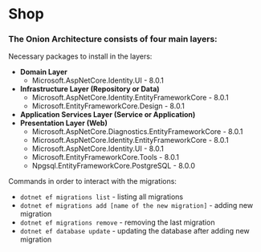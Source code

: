 # Shop

### **The Onion Architecture consists of four main layers:**

Necessary packages to install in the layers:
- **Domain Layer**
    - Microsoft.AspNetCore.Identity.UI - 8.0.1
- **Infrastructure Layer (Repository or Data)**
    - Microsoft.AspNetCore.Identity.EntityFrameworkCore - 8.0.1
    - Microsoft.EntityFrameworkCore.Design - 8.0.1
- **Application Services Layer (Service or Application)**
- **Presentation Layer (Web)**
    - Microsoft.AspNetCore.Diagnostics.EntityFrameworkCore - 8.0.1
    - Microsoft.AspNetCore.Identity.EntityFrameworkCore - 8.0.1
    - Microsoft.AspNetCore.Identity.UI - 8.0.1
    - Microsoft.EntityFrameworkCore.Tools - 8.0.1
    - Npgsql.EntityFrameworkCore.PostgreSQL - 8.0.0

Commands in order to interact with the migrations:
- `dotnet ef migrations list` - listing all migrations
- `dotnet ef migrations add [name of the new migration]` - adding new migration
- `dotnet ef migrations remove` - removing the last migration
- `dotnet ef database update` - updating the database after adding new migration
